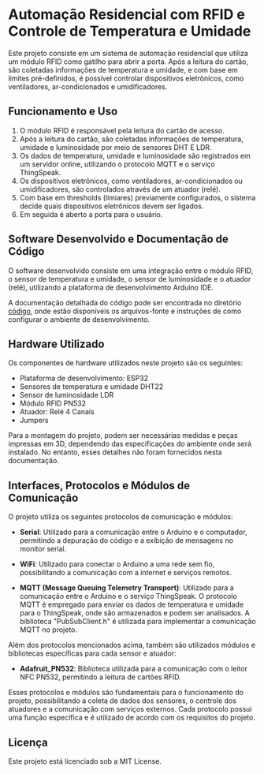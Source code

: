 # Automação Residencial com RFID e Controle de Temperatura e Umidade

Este projeto consiste em um sistema de automação residencial que utiliza um módulo RFID como gatilho para abrir a porta. Após a leitura do cartão, são coletadas informações de temperatura e umidade, e com base em limites pré-definidos, é possível controlar dispositivos eletrônicos, como ventiladores, ar-condicionados e umidificadores.

## Funcionamento e Uso

1. O módulo RFID é responsável pela leitura do cartão de acesso.
2. Após a leitura do cartão, são coletadas informações de temperatura, umidade e luminosidade por meio de sensores DHT E LDR.
3. Os dados de temperatura, umidade e luminosidade são registrados em um servidor online, utilizando o protocolo MQTT e o serviço ThingSpeak.
4. Os dispositivos eletrônicos, como ventiladores, ar-condicionados ou umidificadores, são controlados através de um atuador (relé).
5. Com base em thresholds (limiares) previamente configurados, o sistema decide quais dispositivos eletrônicos devem ser ligados.
6. Em seguida é aberto a porta para o usuário.

## Software Desenvolvido e Documentação de Código

O software desenvolvido consiste em uma integração entre o módulo RFID, o sensor de temperatura e umidade, o sensor de luminosidade e o atuador (relé), utilizando a plataforma de desenvolvimento Arduino IDE.

A documentação detalhada do código pode ser encontrada no diretório [código](./codigo), onde estão disponíveis os arquivos-fonte e instruções de como configurar o ambiente de desenvolvimento.

## Hardware Utilizado

Os componentes de hardware utilizados neste projeto são os seguintes:

- Plataforma de desenvolvimento: ESP32
- Sensores de temperatura e umidade DHT22
- Sensor de luminosidade LDR 
- Módulo RFID PN532
- Atuador: Relé 4 Canais
- Jumpers

Para a montagem do projeto, podem ser necessárias medidas e peças impressas em 3D, dependendo das especificações do ambiente onde será instalado. No entanto, esses detalhes não foram fornecidos nesta documentação.

## Interfaces, Protocolos e Módulos de Comunicação

O projeto utiliza os seguintes protocolos de comunicação e módulos:

- **Serial**: Utilizado para a comunicação entre o Arduino e o computador, permitindo a depuração do código e a exibição de mensagens no monitor serial.

- **WiFi**: Utilizado para conectar o Arduino a uma rede sem fio, possibilitando a comunicação com a internet e serviços remotos.

- **MQTT (Message Queuing Telemetry Transport)**: Utilizado para a comunicação entre o Arduino e o serviço ThingSpeak. O protocolo MQTT é empregado para enviar os dados de temperatura e umidade para o ThingSpeak, onde são armazenados e podem ser analisados. A biblioteca "PubSubClient.h" é utilizada para implementar a comunicação MQTT no projeto.

Além dos protocolos mencionados acima, também são utilizados módulos e bibliotecas específicas para cada sensor e atuador:

- **Adafruit_PN532**: Biblioteca utilizada para a comunicação com o leitor NFC PN532, permitindo a leitura de cartões RFID.

Esses protocolos e módulos são fundamentais para o funcionamento do projeto, possibilitando a coleta de dados dos sensores, o controle dos atuadores e a comunicação com serviços externos. Cada protocolo possui uma função específica e é utilizado de acordo com os requisitos do projeto.

## Licença

Este projeto está licenciado sob a MIT License.
